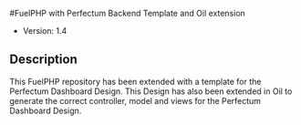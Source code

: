 #FuelPHP with Perfectum Backend Template and Oil extension

* Version: 1.4

## Description

This FuelPHP repository has been extended with a template for the Perfectum Dashboard Design.
This Design has also been extended in Oil to generate the correct controller, model and views for the Perfectum Dashboard Design.
